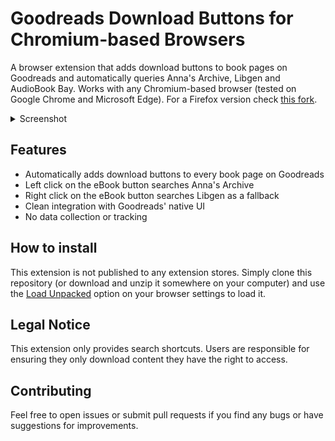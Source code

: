# Goodreads Download Buttons for Chromium-based Browsers

A browser extension that adds download buttons to book pages on Goodreads and automatically queries Anna's Archive, Libgen and AudioBook Bay. Works with any Chromium-based browser (tested on Google Chrome and Microsoft Edge). For a Firefox version check [this fork](https://github.com/Cpmjaguar1234/goodreads-download-buttons-firefox/tree/master).

<details> 
  <summary>Screenshot </summary>

   ![Screenshot](assets/screenshot.png)
</details>

## Features

- Automatically adds download buttons to every book page on Goodreads
- Left click on the eBook button searches Anna's Archive
- Right click on the eBook button searches Libgen as a fallback
- Clean integration with Goodreads' native UI
- No data collection or tracking

## How to install

This extension is not published to any extension stores. Simply clone this repository (or download and unzip it somewhere on your computer) and use the [Load Unpacked](https://developer.chrome.com/docs/extensions/get-started/tutorial/hello-world#load-unpacked) option on your browser settings to load it.

## Legal Notice

This extension only provides search shortcuts. Users are responsible for ensuring they only download content they have the right to access.

## Contributing

Feel free to open issues or submit pull requests if you find any bugs or have suggestions for improvements. 
